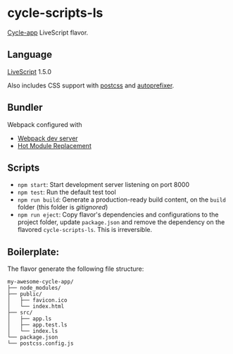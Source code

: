 # cycle-scripts-ls

[Cycle-app](https://github.com/cyclejs-community/create-cycle-app) LiveScript flavor.

## Language

[LiveScript](http://livescript.net/) 1.5.0

Also includes CSS support with [postcss](https://github.com/postcss/postcss) and [autoprefixer](https://github.com/postcss/autoprefixer).

## Bundler

Webpack configured with
* [Webpack dev server](https://webpack.github.io/docs/webpack-dev-server.html)
* [Hot Module Replacement](https://webpack.github.io/docs/hot-module-replacement-with-webpack.html)

## Scripts

- `npm start`: Start development server listening on port 8000
- `npm test`: Run the default test tool
- `npm run build`: Generate a production-ready build content, on the `build` folder (this folder is *gitignored*)
- `npm run eject`: Copy flavor's dependencies and configurations to the project folder, update `package.json` and remove the dependency on the flavored `cycle-scripts-ls`. This is irreversible.


## Boilerplate:

The flavor generate the following file structure:

```
my-awesome-cycle-app/
├── node_modules/
├── public/
│   ├── favicon.ico
│   └── index.html
├── src/
│   ├── app.ls
│   ├── app.test.ls
│   └── index.ls
└── package.json
└── postcss.config.js
```

